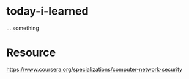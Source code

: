 # today-i-learned
... something

# Resource
https://www.coursera.org/specializations/computer-network-security
